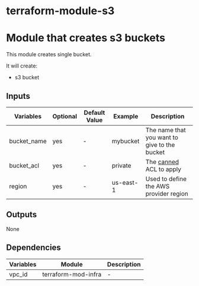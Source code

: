 terraform-module-s3
====

# Module that creates s3 buckets

This module creates single bucket.


It will create:
- s3 bucket


## Inputs
Variables |  Optional | Default Value | Example | Description
---|---|---|---|---|
bucket_name | yes | - | mybucket | The name that you want to give to the bucket
bucket_acl | yes | - | private | The [canned](https://docs.aws.amazon.com/AmazonS3/latest/dev/acl-overview.html#canned-acl) ACL to apply  
region  | yes | - | us-east-1 | Used to define the AWS provider region

## Outputs

None

## Dependencies

Variables  | Module | Description
---|---|---|
vpc_id | terraform-mod-infra | -
